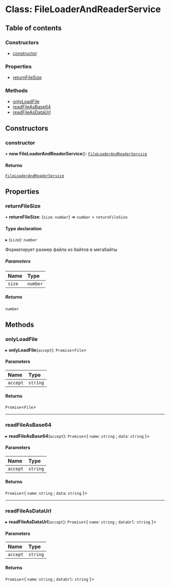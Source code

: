 # Class: FileLoaderAndReaderService

## Table of contents

### Constructors

- [constructor](FileLoaderAndReaderService.md#constructor)

### Properties

- [returnFileSize](FileLoaderAndReaderService.md#returnfilesize)

### Methods

- [onlyLoadFile](FileLoaderAndReaderService.md#onlyloadfile)
- [readFileAsBase64](FileLoaderAndReaderService.md#readfileasbase64)
- [readFileAsDataUrl](FileLoaderAndReaderService.md#readfileasdataurl)

## Constructors

### constructor

• **new FileLoaderAndReaderService**(): [`FileLoaderAndReaderService`](FileLoaderAndReaderService.md)

#### Returns

[`FileLoaderAndReaderService`](FileLoaderAndReaderService.md)

## Properties

### returnFileSize

• **returnFileSize**: (`size`: `number`) => `number` = `returnFileSize`

#### Type declaration

▸ (`size`): `number`

Форматирует размер файла из байтов в мегабайты

##### Parameters

| Name | Type |
| :------ | :------ |
| `size` | `number` |

##### Returns

`number`

## Methods

### onlyLoadFile

▸ **onlyLoadFile**(`accept`): `Promise`\<`File`\>

#### Parameters

| Name | Type |
| :------ | :------ |
| `accept` | `string` |

#### Returns

`Promise`\<`File`\>

___

### readFileAsBase64

▸ **readFileAsBase64**(`accept`): `Promise`\<\{ `name`: `string` ; `data`: `string`  }\>

#### Parameters

| Name | Type |
| :------ | :------ |
| `accept` | `string` |

#### Returns

`Promise`\<\{ `name`: `string` ; `data`: `string`  }\>

___

### readFileAsDataUrl

▸ **readFileAsDataUrl**(`accept`): `Promise`\<\{ `name`: `string` ; `dataUrl`: `string`  }\>

#### Parameters

| Name | Type |
| :------ | :------ |
| `accept` | `string` |

#### Returns

`Promise`\<\{ `name`: `string` ; `dataUrl`: `string`  }\>
